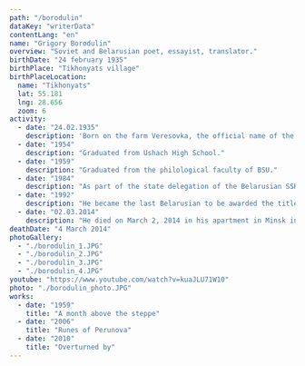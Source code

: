 ```yaml
---
path: "/borodulin"
dataKey: "writerData"
contentLang: "en"
name: "Grigory Borodulin"
overview: "Soviet and Belarusian poet, essayist, translator."
birthDate: "24 february 1935"
birthPlace: "Tikhonyats village"
birthPlaceLocation:
  name: "Tikhonyats"
  lat: 55.181
  lng: 28.656
  zoom: 6
activity:
  - date: "24.02.1935"
    description: 'Born on the farm Veresovka, the official name of the farm was "Gorodok-2" (now it's the north-western outskirts of the village Tikhonyaty, Sorochinskoe village council).'
  - date: "1954"
    description: "Graduated from Ushach High School."
  - date: "1959"
    description: "Graduated from the philological faculty of BSU."
  - date: "1984"
    description: "As part of the state delegation of the Belarusian SSR, Borodulin took part in the 39th session of the UN General Assembly."
  - date: "1992"
    description: "He became the last Belarusian to be awarded the title of national poet."
  - date: "02.03.2014"
    description: "He died on March 2, 2014 in his apartment in Minsk in his 80th year of life from Parkinson's disease."
deathDate: "4 March 2014"
photoGallery:
  - "./borodulin_1.JPG"
  - "./borodulin_2.JPG"
  - "./borodulin_3.JPG"
  - "./borodulin_4.JPG"
youtube: "https://www.youtube.com/watch?v=kuaJLU71W10"
photo: "./borodulin_photo.JPG"
works:
  - date: "1959"
    title: "A month above the steppe"
  - date: "2006"
    title: "Runes of Perunova"
  - date: "2010"
    title: "Overturned by"
---
```

